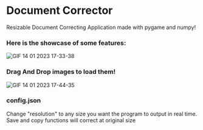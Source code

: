 # Document Corrector
Resizable Document Correcting Application made with pygame and numpy!

### Here is the showcase of some features:
![GIF 14 01 2023 17-33-38](https://user-images.githubusercontent.com/49954445/212479985-b89dde04-ef44-4704-8962-df6ed4f8d387.gif)

### Drag And Drop images to load them!

![GIF 14 01 2023 17-44-35](https://user-images.githubusercontent.com/49954445/212480447-6c2ac87f-0d27-4197-b1fe-d81eb58f38dd.gif)

### config.json
Change "resolution" to any size you want the program to output in real time. Save and copy functions will correct at original size 
